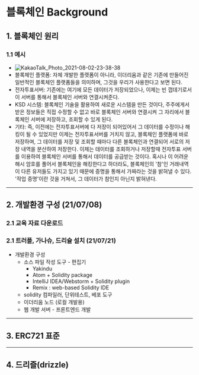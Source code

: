 # 블록체인 Background


## 1. 블록체인 원리

### 1.1 예시
   - ![KakaoTalk_Photo_2021-08-02-23-38-38](https://user-images.githubusercontent.com/58179041/127880213-679bd303-d5d1-42c3-b8f2-5c65944fce03.png)
   - 블록체인 플랫폼: 자체 개발한 플랫폼이 아니라, 이더리움과 같은 기존에 만들어진 일반적인 블록체인 플랫폼들을 의미하며, 그것을 우리가 사용한다고 보면 된다.
   - 전자투표서버: 기존에는 여기에 모든 데이터가 저장되었으나, 이제는 빈 껍데기로서 이 서버를 통해서 블록체인 서버와 연결시켜준다.
   - KSD 시스템: 블록체인 기술을 활용하여 새로운 시스템을 만든 것이다, 주주에게서 받은 정보들은 직접 수정할 수 없고 바로 블록체인 서버와 연결시켜 그 자리에서 블록체인 서버에 저장하고, 조회할 수 있게 된다.
   - 기타: 즉, 이전에는 전자투표서버에 다 저장이 되어있어서 그 데이터를 수정이나 해킹이 될 수 있었지만 이제는 전자투표서버를 거치지 않고, 블록체인 플랫폼에 바로 저장하며, 그 데이터를 저장 및 조회할 때마다 다른 블록체인과 연결되어 서로의 저장 내역을 분산하여 저장한다. 이제는 데이터를 조회하거나 저장할때 전자투표 서버를 이용하여 블록체인 서버를 통해서 데이터를 공급받는 것이다. 혹시나 이 어려운 해시 암호를 풀어서 블록체인을 해킹한다고 하더라도, 블록체인의 '참'인 거래내역이 다른 유저들도 가지고 있기 때문에 증명을 통해서 가짜라는 것을 밝혀낼 수 있다. '작업 증명'이란 것을 거쳐서, 그 데이터가 참인지 아닌지 밝혀낸다.

   
---

## 2. 개발환경 구성 (21/07/08)

### 2.1 교육 자료 다운로드
   
### 2.1 트러플, 가나슈, 드리슐 설치 (21/07/21)
   - 개발환경 구성
      - 소스 파일 작성 도구 - 편집기
         - Yakindu
         - Atom + Solidity package
         - IntelliJ IDEA/Webstorm + Solidity plugin
         - Remix : web-based Solidity IDE  
      - solidity 컴파일러, 단위테스트, 베포 도구
      - 이더리움 노드 (로컬 개발용)
      - 웹 개발 서버 - 프론트엔드 개발

---
## 3. ERC721 표준

---
## 4. 드리즐(drizzle)
